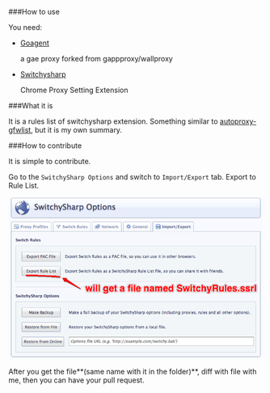 ###How to use

You need:

* [Goagent](https://code.google.com/p/goagent/)

    a gae proxy forked from gappproxy/wallproxy

* [Switchysharp](https://code.google.com/p/switchysharp/)

    Chrome Proxy Setting Extension

###What it is

It is a rules list of switchysharp extension. Something similar to [autoproxy-gfwlist](https://code.google.com/p/autoproxy-gfwlist/), but it is my own summary.

###How to contribute

It is simple to contribute.

Go to the `SwitchySharp Options` and switch to `Import/Export` tab. Export to Rule List.

![export switchy rules list](./export_switchyrules.png)

After you get the file**(same name with it in the folder)**, diff with file with me, then you can have your pull request.
